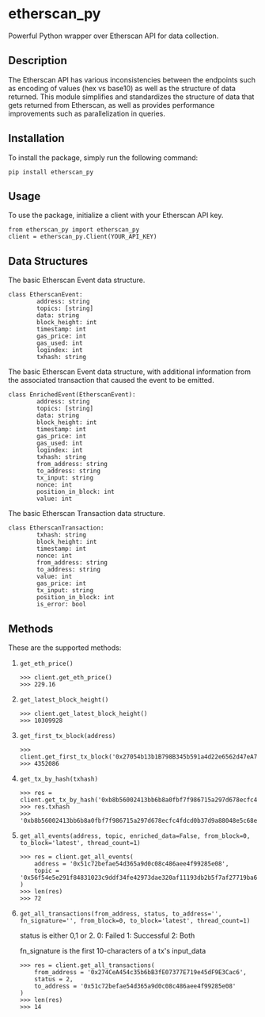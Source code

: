 # etherscan_py

Powerful Python wrapper over Etherscan API for data collection. 

## Description 

The Etherscan API has various inconsistencies between the endpoints such as encoding of values (hex vs base10) as well as the structure of data returned. This module simplifies and standardizes the structure of data that gets returned from Etherscan, as well as provides performance improvements such as parallelization in queries.

## Installation

To install the package, simply run the following command:

```
pip install etherscan_py
```

## Usage

To use the package, initialize a client with your Etherscan API key. 

```
from etherscan_py import etherscan_py
client = etherscan_py.Client(YOUR_API_KEY)
```

## Data Structures

The basic Etherscan Event data structure.

```
class EtherscanEvent:
        address: string
        topics: [string]
        data: string
        block_height: int
        timestamp: int
        gas_price: int
        gas_used: int
        logindex: int
        txhash: string
```

The basic Etherscan Event data structure, with additional information from the associated transaction that caused the event to be emitted. 

```
class EnrichedEvent(EtherscanEvent):
        address: string
        topics: [string]
        data: string
        block_height: int
        timestamp: int
        gas_price: int
        gas_used: int
        logindex: int
        txhash: string
        from_address: string
        to_address: string
        tx_input: string
        nonce: int
        position_in_block: int
        value: int
```

The basic Etherscan Transaction data structure. 

```
class EtherscanTransaction:
        txhash: string
        block_height: int
        timestamp: int
        nonce: int
        from_address: string
        to_address: string
        value: int
        gas_price: int
        tx_input: string
        position_in_block: int
        is_error: bool
```

## Methods


These are the supported methods:

1. `get_eth_price()`
	```
	>>> client.get_eth_price()
	>>> 229.16
	```
2. `get_latest_block_height()`
	```
	>>> client.get_latest_block_height()
	>>> 10309928
	```
3. `get_first_tx_block(address)`
	```
	>>> client.get_first_tx_block('0x27054b13b1B798B345b591a4d22e6562d47eA75a')
	>>> 4352086
	```
4. `get_tx_by_hash(txhash)`
	```
	>>> res = client.get_tx_by_hash('0xb8b56002413bb6b8a0fbf7f986715a297d678ecfc4fdcd0b37d9a88048e5c68e')
	>>> res.txhash
	>>> '0xb8b56002413bb6b8a0fbf7f986715a297d678ecfc4fdcd0b37d9a88048e5c68e'
	```
5. `get_all_events(address, topic, enriched_data=False, from_block=0, to_block='latest', thread_count=1)`
	```
	>>> res = client.get_all_events(
		address = '0x51c72befae54d365a9d0c08c486aee4f99285e08',
		topic = '0x56f54e5e291f84831023c9ddf34fe42973dae320af11193db2b5f7af27719ba6'		
	)
	>>> len(res)
	>>> 72
	```

6. `get_all_transactions(from_address, status, to_address='', fn_signature='', from_block=0, to_block='latest', thread_count=1)`
	
	status is either 0,1 or 2. 
		0: Failed
		1: Successful
		2: Both

	fn_signature is the first 10-characters of a tx's input_data 

	```
	>>> res = client.get_all_transactions(
		from_address = '0x274CeA454c35b6bB3fE07377E719e45dF9E3Cac6',
		status = 2,
		to_address = '0x51c72befae54d365a9d0c08c486aee4f99285e08'
	)
	>>> len(res)
	>>> 14
	```
